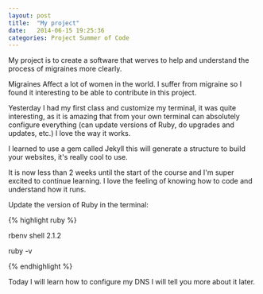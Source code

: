 ```yaml
---
layout: post
title:  "My project"
date:   2014-06-15 19:25:36
categories: Project Summer of Code
---
```


My project is to create a software that werves to help and understand the process of migraines more clearly.

Migraines Affect a lot of women in the world. I suffer from migraine so I found it interesting to be able to contribute in this project.

Yesterday I had my first class and customize my terminal, it was quite interesting, as it is amazing that from your own terminal can absolutely configure everything (can update versions of Ruby, do upgrades and updates, etc.) I love the way it works.

I learned to use a gem called Jekyll this will generate a structure to build your websites, it's really cool to use.

It is now less than 2 weeks until the start of the course and I'm super excited to continue learning.
I love the feeling of knowing how to code and understand how it runs.

Update the version of Ruby in the terminal: 

{% highlight ruby %}

rbenv shell 2.1.2

ruby -v

{% endhighlight %}




Today I will learn how to configure my DNS I will tell you more about it later.





<!-- {% highlight ruby %}
def print_hi(name)
  puts "Hi, #{name}"
end
print_hi('Tom')
#=> prints 'Hi, Tom' to STDOUT.
{% endhighlight %}

Check out the [Jekyll docs][jekyll] for more info on how to get the most out of Jekyll. File all bugs/feature requests at [Jekyll's GitHub repo][jekyll-gh].

[jekyll-gh]: https://github.com/jekyll/jekyll
[jekyll]:    http://jekyllrb.com
 -->

 